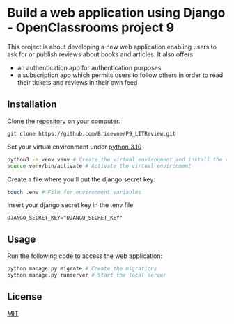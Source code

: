 # Build a web application using Django - OpenClassrooms project 9

This project is about developing a new web application enabling users to ask for or publish 
reviews about books and articles.
It also offers:
* an authentication app for authentication purposes
* a subscription app which permits users to follow others in order to read their tickets and
reviews in their own feed

## Installation

Clone [the repository](https://github.com/Bricevne/P9_LITReview) on your computer.

```
git clone https://github.com/Bricevne/P9_LITReview.git
```

Set your virtual environment under [python 3.10](https://www.python.org/downloads/release/python-3100/)

```bash
python3 -m venv venv # Create the virtual environment and install the dependencies
source venv/bin/activate # Activate the virtual environment
```

Create a file where you'll put the django secret key:

```bash
touch .env # File for environment variables
```

Insert your django secret key in the .env file

`DJANGO_SECRET_KEY="DJANGO_SECRET_KEY"`



## Usage

Run the following code to access the web application:

```bash
python manage.py migrate # Create the migrations
python manage.py runserver # Start the local server
```

## License

[MIT](https://choosealicense.com/licenses/mit/)
